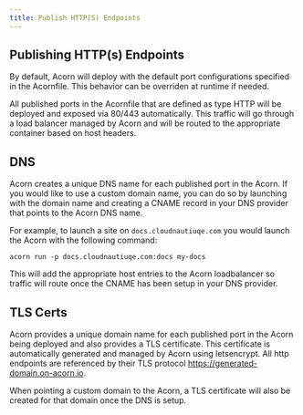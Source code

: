 ```yaml
---
title: Publish HTTP(S) Endpoints
---
```



## Publishing HTTP(s) Endpoints

By default, Acorn will deploy with the default port configurations specified in the Acornfile. This behavior can be overriden at runtime if needed.

All published ports in the Acornfile that are defined as type HTTP will be deployed and exposed via 80/443 automatically. This traffic will go through a load balancer managed by Acorn and will be routed to the appropriate container based on host headers.

## DNS

Acorn creates a unique DNS name for each published port in the Acorn. If you would like to use a custom domain name, you can do so by launching with the domain name and creating a CNAME record in your DNS provider that points to the Acorn DNS name.

For example, to launch a site on `docs.cloudnautiuqe.com` you would launch the Acorn with the following command:

```shell
acorn run -p docs.cloudnautiuqe.com:docs my-docs
```

This will add the appropriate host entries to the Acorn loadbalancer so traffic will route once the CNAME has been setup in your DNS provider.

## TLS Certs

Acorn provides a unique domain name for each published port in the Acorn being deployed and also provides a TLS certificate. This certificate is automatically generated and managed by Acorn using letsencrypt. All http endpoints are referenced by their TLS protocol <https://generated-domain.on-acorn.io>.

When pointing a custom domain to the Acorn, a TLS certificate will also be created for that domain once the DNS is setup.
